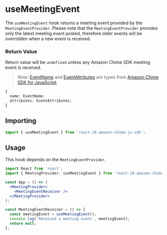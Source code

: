 # useMeetingEvent

The `useMeetingEvent` hook returns a meeting event provided by the `MeetingEventProvider`.
Please note that the `MeetingEventProvider` provides only the latest meeting event posted, therefore older events will be overridden when a new event is received.

### Return Value

Return value will be `undefined` unless any Amazon Chime SDK meeting event is received.
> Note: [EventName](https://aws.github.io/amazon-chime-sdk-js/globals.html#eventname) and [EventAttributes](https://aws.github.io/amazon-chime-sdk-js/interfaces/eventattributes.html) are types from [Amazon Chime SDK for JavaScript](https://github.com/aws/amazon-chime-sdk-js).

```typescript
{
  name: EventName;
  attributes: EventAttributes;
}
```

## Importing

```javascript
import { useMeetingEvent } from 'react-18-amazon-chime-js-sdk';
```

## Usage

This hook depends on the `MeetingEventProvider`.

```jsx
import React from 'react';
import { MeetingProvider, useMeetingEvent } from 'react-18-amazon-chime-js-sdk';

const App = () => (
  <MeetingProvider>
    <MeetingEventReceiver />
  </MeetingProvider>
);

const MeetingEventReceiver = () => {
  const meetingEvent = useMeetingEvent();
  console.log('Received a meeting event', meetingEvent);
  return null;
};
```
